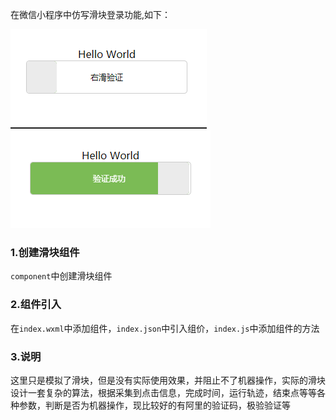 在微信小程序中仿写滑块登录功能,如下：

![01](./public/img/01.png)
![02](./public/img/02.png)


### 1.创建滑块组件

`component`中创建滑块组件

### 2.组件引入

在`index.wxml`中添加组件，`index.json`中引入组价，`index.js`中添加组件的方法

### 3.说明

这里只是模拟了滑块，但是没有实际使用效果，并阻止不了机器操作，实际的滑块设计一套复杂的算法，根据采集到点击信息，完成时间，运行轨迹，结束点等等各种参数，判断是否为机器操作，现比较好的有阿里的验证码，极验验证等
